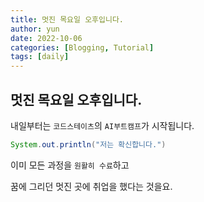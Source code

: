 ```yaml
---
title: 멋진 목요일 오후입니다.
author: yun
date: 2022-10-06
categories: [Blogging, Tutorial]
tags: [daily]
---
```


## 멋진 목요일 오후입니다.

내일부터는 `코드스테이츠`의 `AI부트캠프`가 시작됩니다.

~~~Java
System.out.println("저는 확신합니다.")
~~~

이미 모든 과정을 `원활히 수료`하고

꿈에 그리던 멋진 곳에 취업을 했다는 것을요.
